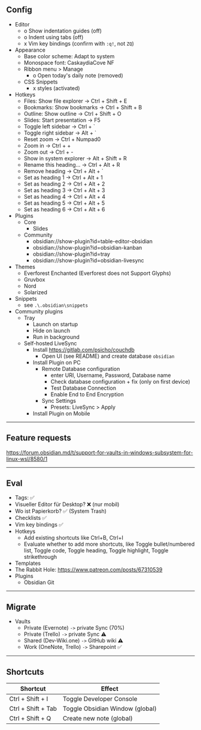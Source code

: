 ## Config
* Editor
    * o Show indentation guides (off)
    * o Indent using tabs (off)
    * x Vim key bindings (confirm with `:q!`, not `ZQ`)
* Appearance
    * Base color scheme: Adapt to system
    * Monospace font: CaskaydiaCove NF
    * Ribbon menu > Manage
        * o Open today's daily note (removed)
    * CSS Snippets
        * x styles (activated)
* Hotkeys
   * Files: Show file explorer  -> Ctrl + Shift + E 
   * Bookmarks: Show bookmarks  -> Ctrl + Shift + B
   * Outline: Show outline      -> Ctrl + Shift + O
   * Slides: Start presentation -> F5
   * Toggle left sidebar        -> Ctrl + \`
   * Toggle right sidebar       -> Alt + \`
   * Reset zoom                 -> Ctrl + Numpad0
   * Zoom in                    -> Ctrl + +
   * Zoom out                   -> Ctrl + -
   * Show in system explorer    -> Alt + Shift + R
   * Rename this heading...     -> Ctrl + Alt + R
   * Remove heading             -> Ctrl + Alt + \`
   * Set as heading 1           -> Ctrl + Alt + 1
   * Set as heading 2           -> Ctrl + Alt + 2
   * Set as heading 3           -> Ctrl + Alt + 3
   * Set as heading 4           -> Ctrl + Alt + 4
   * Set as heading 5           -> Ctrl + Alt + 5
   * Set as heading 6           -> Ctrl + Alt + 6
* Plugins
    * Core
        * Slides
    * Community
        * obsidian://show-plugin?id=table-editor-obsidian
        * obsidian://show-plugin?id=obsidian-kanban
        * obsidian://show-plugin?id=tray
        * obsidian://show-plugin?id=obsidian-livesync
* Themes
    * Everforest Enchanted (Everforest does not Support Glyphs)
    * Gruvbox
    * Nord
    * Solarized
* Snippets
    * see `.\.obsidian\snippets`
* Community plugins
    * Tray
        * Launch on startup
        * Hide on launch
        * Run in background
    * Self-hosted LiveSync
        * Install https://gitlab.com/psicho/couchdb
            * Open UI (see README) and create database `obsidian`
        * Install Plugin on PC
            * Remote Database configuration
                * enter URI, Username, Password, Database name
                * Check database configuration + fix (only on first device)
                * Test Database Connection
                * Enable End to End Encryption
            *  Sync Settings
                *  Presets: LiveSync > Apply
        * Install Plugin on Mobile

---

## Feature requests
https://forum.obsidian.md/t/support-for-vaults-in-windows-subsystem-for-linux-wsl/8580/1

---

## Eval
* Tags: ✅
* Visueller Editor für Desktop? ❌ (nur mobil)
* Wo ist Papierkorb? ✅ (System Trash)
* Checklists ✅
* Vim key bindings ✅
* Hotkeys
    * Add existing shortcuts like Ctrl+B, Ctrl+I
    * Evaluate whether to add more shortcuts, like Toggle bullet/numbered list, Toggle code, Toggle heading, Toggle highlight, Toggle strikethrough
* Templates
* The Rabbit Hole: https://www.patreon.com/posts/67310539
* Plugins
    * Obsidian Git

---

## Migrate
* Vaults
    * Private (Evernote) `->` private Sync (70%)
    * Private (Trello) `->` private Sync ⚠️
    * Shared (Dev-Wiki.one) `->` GitHub wiki ⚠️
    * Work (OneNote, Trello) `->` Sharepoint ✅

---

## Shortcuts
| Shortcut           | Effect                          |
| ------------------ | ------------------------------- |
| Ctrl + Shift + I   | Toggle Developer Console        |
| Ctrl + Shift + Tab | Toggle Obsidian Window (global) |
| Ctrl + Shift + Q   | Create new note (global)        |

